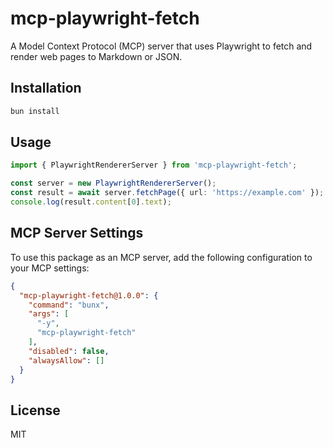 # mcp-playwright-fetch

A Model Context Protocol (MCP) server that uses Playwright to fetch and render web pages to Markdown or JSON.

## Installation

```bash
bun install
```

## Usage

```typescript
import { PlaywrightRendererServer } from 'mcp-playwright-fetch';

const server = new PlaywrightRendererServer();
const result = await server.fetchPage({ url: 'https://example.com' });
console.log(result.content[0].text);
```

## MCP Server Settings

To use this package as an MCP server, add the following configuration to your MCP settings:

```json
{
  "mcp-playwright-fetch@1.0.0": {
    "command": "bunx",
    "args": [
      "-y",
      "mcp-playwright-fetch"
    ],
    "disabled": false,
    "alwaysAllow": []
  }
}
```

## License

MIT